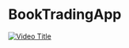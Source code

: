 # BookTradingApp

[![Video Title](https://img.youtube.com/vi/VIDEO_ID/0.jpg)](https://www.youtube.com/watch?v=VIDEO_ID)

